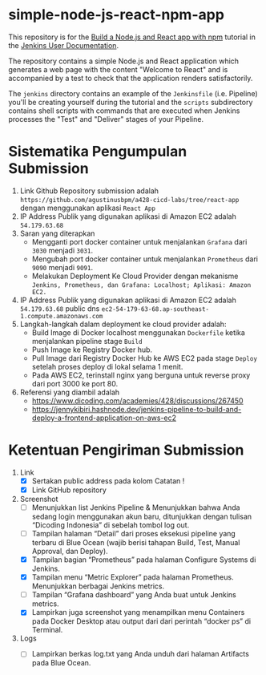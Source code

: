 # simple-node-js-react-npm-app

This repository is for the
[Build a Node.js and React app with npm](https://jenkins.io/doc/tutorials/build-a-node-js-and-react-app-with-npm/)
tutorial in the [Jenkins User Documentation](https://jenkins.io/doc/).

The repository contains a simple Node.js and React application which generates
a web page with the content "Welcome to React" and is accompanied by a test to
check that the application renders satisfactorily.

The `jenkins` directory contains an example of the `Jenkinsfile` (i.e. Pipeline)
you'll be creating yourself during the tutorial and the `scripts` subdirectory
contains shell scripts with commands that are executed when Jenkins processes
the "Test" and "Deliver" stages of your Pipeline.

# Sistematika Pengumpulan Submission

1. Link Github Repository submission adalah `https://github.com/agustinusbpm/a428-cicd-labs/tree/react-app` dengan menggunakan aplikasi `React App`
2. IP Address Publik yang digunakan aplikasi di Amazon EC2 adalah `54.179.63.68`
3. Saran yang diterapkan
    * Mengganti port docker container untuk menjalankan `Grafana` dari `3030` menjadi `3031`.
    * Mengubah port docker container untuk menjalankan `Prometheus` dari `9090` menjadi `9091`.
    * Melakukan Deployment Ke Cloud Provider dengan mekanisme `Jenkins, Prometheus, dan Grafana: Localhost; Aplikasi: Amazon EC2.`
4. IP Address Publik yang digunakan aplikasi di Amazon EC2 adalah `54.179.63.68` public dns `ec2-54-179-63-68.ap-southeast-1.compute.amazonaws.com`
5. Langkah-langkah dalam deployment ke cloud provider adalah:
    * Build Image di Docker localhost menggunakan `Dockerfile` ketika menjalankan pipeline stage `Build`
    * Push Image ke Registry Docker hub.
    * Pull Image dari Registry Docker Hub ke AWS EC2 pada stage `Deploy` setelah proses deploy di lokal selama 1 menit.
    * Pada AWS EC2, terinstall nginx yang berguna untuk reverse proxy dari port 3000 ke port 80.
6. Referensi yang diambil adalah
    * https://www.dicoding.com/academies/428/discussions/267450
    * https://jennykibiri.hashnode.dev/jenkins-pipeline-to-build-and-deploy-a-frontend-application-on-aws-ec2

# Ketentuan Pengiriman Submission

1. Link
    * [x] Sertakan public address pada kolom Catatan !
    * [x] Link GitHub repository
2. Screenshot
    * [ ] Menunjukkan list Jenkins Pipeline & Menunjukkan bahwa Anda sedang login menggunakan akun baru, ditunjukkan dengan tulisan “Dicoding Indonesia” di sebelah tombol log out.
    * [ ] Tampilan halaman “Detail” dari proses eksekusi pipeline yang terbaru di Blue Ocean (wajib berisi tahapan Build, Test, Manual Approval, dan Deploy).
    * [x] Tampilan bagian “Prometheus” pada halaman Configure Systems di Jenkins.
    * [x] Tampilan menu “Metric Explorer” pada halaman Prometheus. Menunjukkan berbagai Jenkins metrics.
    * [ ] Tampilan “Grafana dashboard” yang Anda buat untuk Jenkins metrics.
    * [x] Lampirkan juga screenshot yang menampilkan menu Containers pada Docker Desktop atau output dari dari perintah “docker ps” di Terminal.
3. Logs
    * [ ] Lampirkan berkas log.txt yang Anda unduh dari halaman Artifacts pada Blue Ocean.

